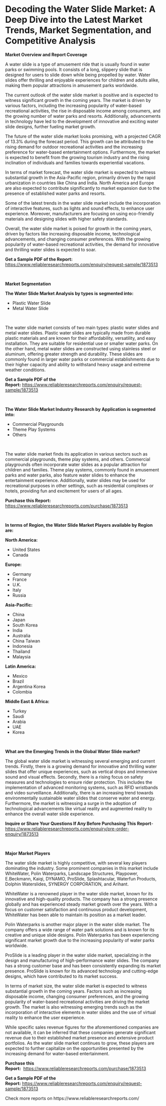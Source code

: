 <p><h1>Decoding the Water Slide Market: A Deep Dive into the Latest Market Trends, Market Segmentation, and Competitive Analysis</h1></p><p><strong>Market Overview and Report Coverage</strong></p>
<p><p>A water slide is a type of amusement ride that is usually found in water parks or swimming pools. It consists of a long, slippery slide that is designed for users to slide down while being propelled by water. Water slides offer thrilling and enjoyable experiences for children and adults alike, making them popular attractions in amusement parks worldwide.</p><p>The current outlook of the water slide market is positive and is expected to witness significant growth in the coming years. The market is driven by various factors, including the increasing popularity of water-based recreational activities, the rise in disposable income among consumers, and the growing number of water parks and resorts. Additionally, advancements in technology have led to the development of innovative and exciting water slide designs, further fueling market growth.</p><p>The future of the water slide market looks promising, with a projected CAGR of 13.3% during the forecast period. This growth can be attributed to the rising demand for outdoor recreational activities and the increasing preference for water-based entertainment options. Furthermore, the market is expected to benefit from the growing tourism industry and the rising inclination of individuals and families towards experiential vacations.</p><p>In terms of market forecast, the water slide market is expected to witness substantial growth in the Asia-Pacific region, primarily driven by the rapid urbanization in countries like China and India. North America and Europe are also expected to contribute significantly to market expansion due to the presence of established water parks and resorts.</p><p>Some of the latest trends in the water slide market include the incorporation of interactive features, such as lights and sound effects, to enhance user experience. Moreover, manufacturers are focusing on using eco-friendly materials and designing slides with higher safety standards.</p><p>Overall, the water slide market is poised for growth in the coming years, driven by factors like increasing disposable income, technological advancements, and changing consumer preferences. With the growing popularity of water-based recreational activities, the demand for innovative and thrilling water slides is expected to soar.</p></p>
<p><strong>Get a Sample PDF of the Report:</strong> <a href="https://www.reliableresearchreports.com/enquiry/request-sample/1873513">https://www.reliableresearchreports.com/enquiry/request-sample/1873513</a></p>
<p>&nbsp;</p>
<p><strong>Market Segmentation</strong></p>
<p><strong>The Water Slide Market Analysis by types is segmented into:</strong></p>
<p><ul><li>Plastic Water Slide</li><li>Metal Water Slide</li></ul></p>
<p>&nbsp;</p>
<p><p>The water slide market consists of two main types: plastic water slides and metal water slides. Plastic water slides are typically made from durable plastic materials and are known for their affordability, versatility, and easy installation. They are suitable for residential use or smaller water parks. On the other hand, metal water slides are constructed using stainless steel or aluminum, offering greater strength and durability. These slides are commonly found in larger water parks or commercial establishments due to their higher capacity and ability to withstand heavy usage and extreme weather conditions.</p></p>
<p><strong>Get a Sample PDF of the Report:</strong>&nbsp;<a href="https://www.reliableresearchreports.com/enquiry/request-sample/1873513">https://www.reliableresearchreports.com/enquiry/request-sample/1873513</a></p>
<p>&nbsp;</p>
<p><strong>The Water Slide Market Industry Research by Application is segmented into:</strong></p>
<p><ul><li>Commercial Playgrounds</li><li>Theme Play Systems</li><li>Others</li></ul></p>
<p>&nbsp;</p>
<p><p>The water slide market finds its application in various sectors such as commercial playgrounds, theme play systems, and others. Commercial playgrounds often incorporate water slides as a popular attraction for children and families. Theme play systems, commonly found in amusement parks and water parks, also feature water slides to enhance the entertainment experience. Additionally, water slides may be used for recreational purposes in other settings, such as residential complexes or hotels, providing fun and excitement for users of all ages.</p></p>
<p><strong>Purchase this Report:</strong>&nbsp; <a href="https://www.reliableresearchreports.com/purchase/1873513">https://www.reliableresearchreports.com/purchase/1873513</a></p>
<p>&nbsp;</p>
<p><strong>In terms of Region, the Water Slide Market Players available by Region are:</strong></p>
<p>
    <p> <strong> North America: </strong>
        <ul>
            <li>United States</li>
            <li>Canada</li>
        </ul>
        </p> 
    <p> <strong> Europe: </strong>
        <ul>
            <li>Germany</li>
            <li>France</li>
            <li>U.K.</li>
            <li>Italy</li>
            <li>Russia</li>
        </ul>
        </p> 
    <p> <strong> Asia-Pacific: </strong>
        <ul>
            <li>China</li>
            <li>Japan</li>
            <li>South Korea</li>
            <li>India</li>
            <li>Australia</li>
            <li>China Taiwan</li>
            <li>Indonesia</li>
            <li>Thailand</li>
            <li>Malaysia</li>
        </ul>
        </p> 
    <p> <strong> Latin America: </strong>
        <ul>
            <li>Mexico</li>
            <li>Brazil</li>
            <li>Argentina Korea</li>
            <li>Colombia</li>
        </ul>
        </p> 
    <p> <strong> Middle East & Africa: </strong>
        <ul>
            <li>Turkey</li>
            <li>Saudi</li>
            <li>Arabia</li>
            <li>UAE</li>
            <li>Korea</li>
        </ul>
    </p>
    </p>
<p>&nbsp;</p>
<p><strong>What are the Emerging Trends in the Global Water Slide market?</strong></p>
<p><p>The global water slide market is witnessing several emerging and current trends. Firstly, there is a growing demand for innovative and thrilling water slides that offer unique experiences, such as vertical drops and immersive sound and visual effects. Secondly, there is a rising focus on safety measures and technologies to ensure rider protection. This includes the implementation of advanced monitoring systems, such as RFID wristbands and video surveillance. Additionally, there is an increasing trend towards environmentally sustainable water slides that conserve water and energy. Furthermore, the market is witnessing a surge in the adoption of technological advancements like virtual reality and augmented reality to enhance the overall water slide experience.</p></p>
<p><strong>Inquire or Share Your Questions If Any Before Purchasing This Report</strong>- <a href="https://www.reliableresearchreports.com/enquiry/pre-order-enquiry/1873513">https://www.reliableresearchreports.com/enquiry/pre-order-enquiry/1873513</a></p>
<p>&nbsp;</p>
<p><strong>Major Market Players</strong></p>
<p><p>The water slide market is highly competitive, with several key players dominating the industry. Some prominent companies in this market include WhiteWater, Polin Waterparks, Landscape Structures, Playpower, E.Beckmann, Kaiqi, DYNAMO, ProSlide, Splashtacular, Waterfun Products, Dolphin Waterslides, SYNERGY CORPORATION, and Arihant.</p><p>WhiteWater is a renowned player in the water slide market, known for its innovative and high-quality products. The company has a strong presence globally and has experienced steady market growth over the years. With a focus on customer satisfaction and continuous product development, WhiteWater has been able to maintain its position as a market leader.</p><p>Polin Waterparks is another major player in the water slide market. The company offers a wide range of water park solutions and is known for its creative and unique slide designs. Polin Waterparks has been experiencing significant market growth due to the increasing popularity of water parks worldwide.</p><p>ProSlide is a leading player in the water slide market, specializing in the design and manufacturing of high-performance water slides. The company has a strong customer base and has been consistently expanding its market presence. ProSlide is known for its advanced technology and cutting-edge designs, which have contributed to its market success.</p><p>In terms of market size, the water slide market is expected to witness substantial growth in the coming years. Factors such as increasing disposable income, changing consumer preferences, and the growing popularity of water-based recreational activities are driving the market growth. The market is also witnessing emerging trends such as the incorporation of interactive elements in water slides and the use of virtual reality to enhance the user experience.</p><p>While specific sales revenue figures for the aforementioned companies are not available, it can be inferred that these companies generate significant revenue due to their established market presence and extensive product portfolios. As the water slide market continues to grow, these players are expected to further capitalize on the opportunities presented by the increasing demand for water-based entertainment.</p></p>
<p><strong>Purchase this Report:</strong>&nbsp;&nbsp;<a href="https://www.reliableresearchreports.com/purchase/1873513">https://www.reliableresearchreports.com/purchase/1873513</a></p>
<p></p>
<p><strong>Get a Sample PDF of the Report:</strong>&nbsp;<a href="https://www.reliableresearchreports.com/enquiry/request-sample/1873513">https://www.reliableresearchreports.com/enquiry/request-sample/1873513</a></p>
<p>Check more reports on https://www.reliableresearchreports.com/</p>
